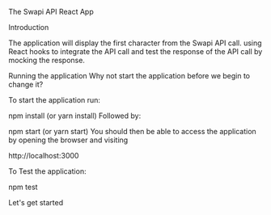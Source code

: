 The Swapi API React App

Introduction

The application will display the first character from the Swapi API call. using React hooks to integrate the API call and test the response of the API call by mocking the response.


Running the application
Why not start the application before we begin to change it?

To start the application run:

npm install (or yarn install)
Followed by:

npm start (or yarn start)
You should then be able to access the application by opening the browser and visiting

http://localhost:3000

To Test the application:

npm test

Let's get started
